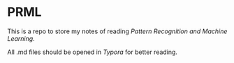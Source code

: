 # PRML
 This is a repo to store my notes of reading *Pattern Recognition and Machine Learning*.

All .md files should be opened in *Typora* for better reading.
